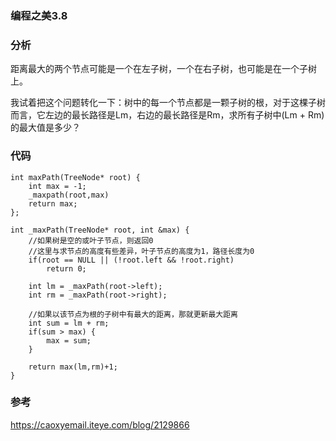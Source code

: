 ### 编程之美3.8

### 分析

距离最大的两个节点可能是一个在左子树，一个在右子树，也可能是在一个子树上。

我试着把这个问题转化一下：树中的每一个节点都是一颗子树的根，对于这棵子树而言，它左边的最长路径是Lm，右边的最长路径是Rm，求所有子树中(Lm + Rm)的最大值是多少？

### 代码

```
int maxPath(TreeNode* root) { 
    int max = -1;
    _maxpath(root,max)
    return max;
};

int _maxPath(TreeNode* root, int &max) {  
    //如果树是空的或叶子节点，则返回0  
    //这里与求节点的高度有些差异，叶子节点的高度为1，路径长度为0
    if(root == NULL || (!root.left && !root.right)  
        return 0;  
        
    int lm = _maxPath(root->left);  
    int rm = _maxPath(root->right);  
    
    //如果以该节点为根的子树中有最大的距离，那就更新最大距离  
    int sum = lm + rm;  
    if(sum > max) {  
        max = sum;  
    }  
  
    return max(lm,rm)+1;  
} 
```

### 参考

https://caoxyemail.iteye.com/blog/2129866
